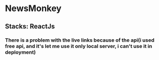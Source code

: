 # NewsMonkey
## Stacks: ReactJs
### There is a problem with the live links because of the api(i used free api, and it's let me use it only local server, i can't use it in deployment)
